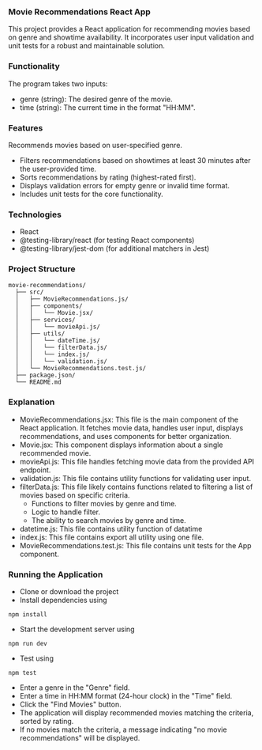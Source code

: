 ### Movie Recommendations React App
This project provides a React application for recommending movies based on genre and showtime availability. It incorporates user input validation and unit tests for a robust and maintainable solution.

### Functionality
The program takes two inputs:

- genre (string): The desired genre of the movie.
- time (string): The current time in the format "HH:MM".

### Features
Recommends movies based on user-specified genre.
- Filters recommendations based on showtimes at least 30 minutes after the user-provided time.
- Sorts recommendations by rating (highest-rated first).
- Displays validation errors for empty genre or invalid time format.
- Includes unit tests for the core functionality.

### Technologies
- React
- @testing-library/react (for testing React components)
- @testing-library/jest-dom (for additional matchers in Jest)

### Project Structure
```
movie-recommendations/
  ├── src/
  │   ├── MovieRecommendations.js/
  │   ├── components/
  │   │   └── Movie.jsx/
  │   ├── services/
  │   │   └── movieApi.js/
  │   ├── utils/
  │   │   └── dateTime.js/
  │   │   └── filterData.js/
  │   │   └── index.js/
  │   │   └── validation.js/
  │   └── MovieRecommendations.test.js/
  ├── package.json/
  └── README.md
```


### Explanation
- MovieRecommendations.jsx: This file is the main component of the React application. It fetches movie data, handles user input, displays recommendations, and uses components for better organization.
- Movie.jsx: This component displays information about a single recommended movie.
- movieApi.js: This file handles fetching movie data from the provided API endpoint.
- validation.js: This file contains utility functions for validating user input.
- filterData.js:  This file likely contains functions related to filtering a list of movies based on specific criteria. 
  - Functions to filter movies by genre and time.
  - Logic to handle filter.
  - The ability to search movies by genre and time.
- datetime.js: This file contains utility function of datatime
- index.js: This file contains export all utility using one file.
- MovieRecommendations.test.js: This file contains unit tests for the App component.
  
### Running the Application
- Clone or download the project
- Install dependencies using 
```
npm install
```
- Start the development server using 
```
npm run dev
```
- Test using 
```
npm test
```

- Enter a genre in the "Genre" field.
- Enter a time in HH:MM format (24-hour clock) in the "Time" field.
- Click the "Find Movies" button.
- The application will display recommended movies matching the criteria, sorted by rating.
- If no movies match the criteria, a message indicating "no movie recommendations" will be displayed.
